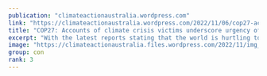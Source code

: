 ```yaml
---
publication: "climateactionaustralia.wordpress.com"
link: "https://climateactionaustralia.wordpress.com/2022/11/06/cop27-accounts-of-climate-crisis-victims-underscore-urgency-of-action-climatecrisis-demand-climateaction-sdg13-tellthetruth-hyperthreat/"
title: "COP27: Accounts of climate crisis victims underscore urgency of action #ClimateCrisis demand #ClimateAction #SDG13 #TellTheTruth #Hyperthreat"
excerpt: "With the latest reports stating that the world is hurtling toward global warming levels of at least 2.5°C, a new briefing by Amnesty International illustrates the devastation that the climate crisi…"
image: "https://climateactionaustralia.files.wordpress.com/2022/11/img_1961.jpg"
group: con
rank: 3
---
```

